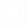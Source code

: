 [![Built with lightrix/npm](https://raw.githubusercontent.com/lightrix/npm/main/.github/img/favicon-16x16.png)](https://github.com/lightrix/npm)
